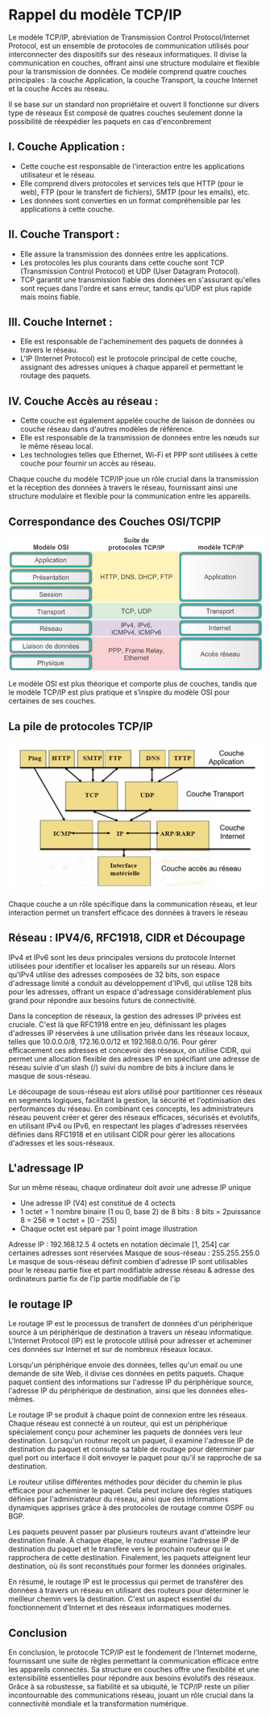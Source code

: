 # Rappel du modèle TCP/IP

Le modèle TCP/IP, abréviation de Transmission Control Protocol/Internet Protocol, est un ensemble de protocoles de communication utilisés pour interconnecter des dispositifs sur des réseaux informatiques. Il divise la communication en couches, offrant ainsi une structure modulaire et flexible pour la transmission de données. Ce modèle comprend quatre couches principales : la couche Application, la couche Transport, la couche Internet et la couche Accès au réseau.

Il se base sur un standard non propriétaire et ouvert
Il fonctionne sur divers type de réseaux
Est composé de quatres couches seulement
donne la possibilité de réexpédier les paquets en cas d'enconbrement 

## I. Couche Application :

- Cette couche est responsable de l'interaction entre les applications utilisateur et le réseau.
- Elle comprend divers protocoles et services tels que HTTP (pour le web), FTP (pour le transfert de fichiers), SMTP (pour les emails), etc.
- Les données sont converties en un format compréhensible par les applications à cette couche.

## II. Couche Transport :

- Elle assure la transmission des données entre les applications.
- Les protocoles les plus courants dans cette couche sont TCP (Transmission Control Protocol) et UDP (User Datagram Protocol).
- TCP garantit une transmission fiable des données en s'assurant qu'elles sont reçues dans l'ordre et sans erreur, tandis qu'UDP est plus rapide mais moins fiable.

## III. Couche Internet :

- Elle est responsable de l'acheminement des paquets de données à travers le réseau.
- L'IP (Internet Protocol) est le protocole principal de cette couche, assignant des adresses uniques à chaque appareil et permettant le routage des paquets.

## IV. Couche Accès au réseau :

- Cette couche est également appelée couche de liaison de données ou couche réseau dans d'autres modèles de référence.
- Elle est responsable de la transmission de données entre les nœuds sur le même réseau local.
- Les technologies telles que Ethernet, Wi-Fi et PPP sont utilisées à cette couche pour fournir un accès au réseau.

Chaque couche du modèle TCP/IP joue un rôle crucial dans la transmission et la réception des données à travers le réseau, fournissant ainsi une structure modulaire et flexible pour la communication entre les appareils.

## Correspondance des Couches OSI/TCPIP

![Pile de protocole TCP IP](../img/tcpiposi.png)

Le modèle OSI est plus théorique et comporte plus de couches, tandis que le modèle TCP/IP est plus pratique et s’inspire du modèle OSI pour certaines de ses couches.

## La pile de protocoles TCP/IP

![Pile de protocole TCP IP](../img/tcpipproto.png)

Chaque couche a un rôle spécifique dans la communication réseau, et leur interaction permet un transfert efficace des données à travers le réseau

## Réseau : IPV4/6, RFC1918, CIDR et Découpage

IPv4 et IPv6 sont les deux principales versions du protocole Internet utilisées pour identifier et localiser les appareils sur un réseau. Alors qu'IPv4 utilise des adresses composées de 32 bits, son espace d'adressage limité a conduit au développement d'IPv6, qui utilise 128 bits pour les adresses, offrant un espace d'adressage considérablement plus grand pour répondre aux besoins futurs de connectivité. 

Dans la conception de réseaux, la gestion des adresses IP privées est cruciale. C'est là que RFC1918 entre en jeu, définissant les plages d'adresses IP réservées à une utilisation privée dans les réseaux locaux, telles que 10.0.0.0/8, 172.16.0.0/12 et 192.168.0.0/16. Pour gérer efficacement ces adresses et concevoir des réseaux, on utilise CIDR, qui permet une allocation flexible des adresses IP en spécifiant une adresse de réseau suivie d'un slash (/) suivi du nombre de bits à inclure dans le masque de sous-réseau. 

Le découpage de sous-réseau est alors utilisé pour partitionner ces réseaux en segments logiques, facilitant la gestion, la sécurité et l'optimisation des performances du réseau. En combinant ces concepts, les administrateurs réseau peuvent créer et gérer des réseaux efficaces, sécurisés et évolutifs, en utilisant IPv4 ou IPv6, en respectant les plages d'adresses réservées définies dans RFC1918 et en utilisant CIDR pour gérer les allocations d'adresses et les sous-réseaux.



## L'adressage IP

Sur un même réseau, chaque ordinateur doit avoir une adresse IP unique

- Une adresse IP (V4) est constitué de 4 octects
- 1 octet = 1 nombre binaire (1 ou 0, base 2) de 8 bits :
8 bits = 2puissance 8 = 256 => 1 octet = [0 - 255]
- Chaque octet est séparé par 1 point 
image illustration 

Adresse IP : 192.168.12.5 4 octets en notation décimale [1, 254] car certaines adresses sont réservées 
Masque de sous-réseau :  255.255.255.0 Le masque de sous-réseau définit combien d'adresse IP sont utilisables pour le réseau 
partie fixe et part modifiable
adresse réseau & adresse des ordinateurs
partie fix de l'ip  partie modifiable de l'ip

## le routage IP

Le routage IP est le processus de transfert de données d'un périphérique source à un périphérique de destination à travers un réseau informatique. L'Internet Protocol (IP) est le protocole utilisé pour adresser et acheminer ces données sur Internet et sur de nombreux réseaux locaux.

Lorsqu'un périphérique envoie des données, telles qu'un email ou une demande de site Web, il divise ces données en petits paquets. Chaque paquet contient des informations sur l'adresse IP du périphérique source, l'adresse IP du périphérique de destination, ainsi que les données elles-mêmes.

Le routage IP se produit à chaque point de connexion entre les réseaux. Chaque réseau est connecté à un routeur, qui est un périphérique spécialement conçu pour acheminer les paquets de données vers leur destination. Lorsqu'un routeur reçoit un paquet, il examine l'adresse IP de destination du paquet et consulte sa table de routage pour déterminer par quel port ou interface il doit envoyer le paquet pour qu'il se rapproche de sa destination.

Le routeur utilise différentes méthodes pour décider du chemin le plus efficace pour acheminer le paquet. Cela peut inclure des règles statiques définies par l'administrateur du réseau, ainsi que des informations dynamiques apprises grâce à des protocoles de routage comme OSPF ou BGP.

Les paquets peuvent passer par plusieurs routeurs avant d'atteindre leur destination finale. À chaque étape, le routeur examine l'adresse IP de destination du paquet et le transfère vers le prochain routeur qui le rapprochera de cette destination. Finalement, les paquets atteignent leur destination, où ils sont reconstitués pour former les données originales.

En résumé, le routage IP est le processus qui permet de transférer des données à travers un réseau en utilisant des routeurs pour déterminer le meilleur chemin vers la destination. C'est un aspect essentiel du fonctionnement d'Internet et des réseaux informatiques modernes.

## Conclusion

En conclusion, le protocole TCP/IP est le fondement de l'Internet moderne, fournissant une suite de règles permettant la communication efficace entre les appareils connectés. Sa structure en couches offre une flexibilité et une extensibilité essentielles pour répondre aux besoins évolutifs des réseaux. Grâce à sa robustesse, sa fiabilité et sa ubiquité, le TCP/IP reste un pilier incontournable des communications réseau, jouant un rôle crucial dans la connectivité mondiale et la transformation numérique.